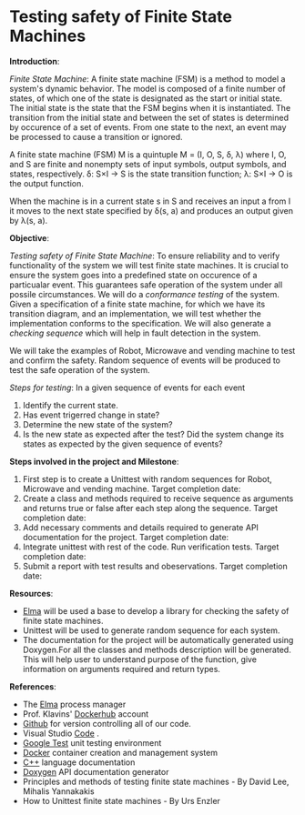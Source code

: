 # Testing safety of Finite State Machines

**Introduction**:

*Finite State Machine*: A finite state machine (FSM) is a method to model a system's dynamic behavior. The model is composed of a finite number of states, of which one of the state is designated as the start or initial state. The initial state is the state that the FSM begins when it is instantiated. The transition from the initial state and between the set of states is determined by occurence of a set of events. From one state to the next, an event may be processed to cause a transition or ignored.

A finite state machine (FSM) M is a quintuple
                               M = (I, O, S, δ, λ)
where I, O, and S are finite and nonempty sets of input symbols, output symbols, and states,
respectively.
δ: S×I → S is the state transition function;
λ: S×I → O is the output function.

When the machine is in a current state s in S and receives an input a from I it moves to the next state specified by δ(s, a) and produces an output given by λ(s, a).

**Objective**:

*Testing safety of Finite State Machine*: To ensure reliability and to verify functionality of the system we will test finite state machines. It is crucial to ensure the system goes into a predefined state on occurence of a particualar event. This guarantees safe operation of the system under all possile circumstances. We will do a *conformance testing* of the system. Given a specification of a  finite state machine, for which we have its transition diagram, and an implementation, we will test whether the implementation conforms to the specification. We will also generate a *checking sequence* which will help in fault detection in the system. 

We will take the examples of Robot, Microwave and vending machine to test and confirm the safety. Random sequence of events will be produced to test the safe operation of the system.

*Steps for testing*: In a given sequence of events for each event 
1. Identify the current state.
2. Has event trigerred change in state?
3. Determine the new state of the system?
4. Is the new state as expected after the test?
Did the system change its states as expected by the given sequence of events?

**Steps involved in the project and Milestone**: 
1. First step is to create a Unittest with random sequences for Robot, Microwave and vending machine.
Target completion date:
2. Create a class and methods required to receive sequence as arguments and  returns true or false after each step along the sequence.
Target completion date:
3. Add necessary comments and details required to generate API documentation for the project.
Target completion date:
4. Integrate unittest with rest of the code. Run verification tests.
Target completion date:
5. Submit a report with test results and obeservations.
Target completion date:

**Resources**:
* [Elma](https://klavins.github.io/ECEP520/index.html) will be used a base to develop a library for checking the safety of finite state machines.
* Unittest will be used to generate random sequence for each system.
* The documentation for the project will be automatically generated using Doxygen.For all the classes and methods description will be generated. This will help user to understand purpose of the function, give information on arguments required and return types.

**References**:

* The [Elma](https://klavins.github.io/ECEP520/index.html) process manager
* Prof. Klavins' [Dockerhub](https://cloud.docker.com/u/klavins/repository/docker/klavins/ecep520) account
* [Github](https://github.com/) for version controlling all of our code. 
* Visual Studio [Code](https://code.visualstudio.com/) .
* [Google Test](https://github.com/google/googletest) unit testing environment
* [Docker](https://www.docker.com/) container creation and management system
* [C++](http://www.cplusplus.com/) language documentation
* [Doxygen](http://www.doxygen.org/) API documentation generator
* Principles and methods of testing finite state machines - By David Lee, Mihalis Yannakakis
* How to Unittest finite state machines - By Urs Enzler 
